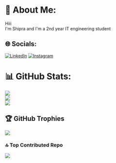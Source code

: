 # 💫 About Me:
Hiii <br>I'm Shipra and I'm a 2nd year IT engineering student 


## 🌐 Socials:
[![LinkedIn](https://img.shields.io/badge/LinkedIn-%230077B5.svg?logo=linkedin&logoColor=white)](https://www.linkedin.com/in/shipra-suvarna-279b28237/) 
[![Instagram](https://img.shields.io/badge/Instagram-%230077B5.svg?logo=Instagram&logoColor=pink)](https://instagram.com/_shipraa_?igshid=MzNlNGNkZWQ4Mg==)
# 📊 GitHub Stats:
![](https://github-readme-stats.vercel.app/api?username=shiprasuvarna&theme=dark&hide_border=false&include_all_commits=true&count_private=true)<br/>
![](https://github-readme-streak-stats.herokuapp.com/?user=shiprasuvarna&theme=dark&hide_border=false)<br/>
![](https://github-readme-stats.vercel.app/api/top-langs/?username=shiprasuvarna&theme=dark&hide_border=false&include_all_commits=true&count_private=true&layout=compact)

## 🏆 GitHub Trophies
![](https://github-profile-trophy.vercel.app/?username=shiprasuvarna&theme=radical&no-frame=false&no-bg=true&margin-w=4)

### 🔝 Top Contributed Repo
![](https://github-contributor-stats.vercel.app/api?username=shiprasuvarna&limit=5&theme=dark&combine_all_yearly_contributions=true)


